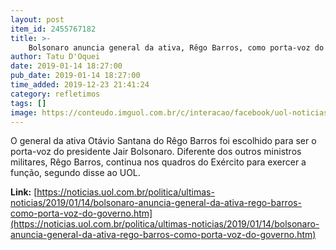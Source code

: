 ```yaml
---
layout: post
item_id: 2455767182
title: >-
    Bolsonaro anuncia general da ativa, Rêgo Barros, como porta-voz do governo
author: Tatu D'Oquei
date: 2019-01-14 18:27:00
pub_date: 2019-01-14 18:27:00
time_added: 2019-12-23 21:41:24
category: refletimos
tags: []
image: https://conteudo.imguol.com.br/c/interacao/facebook/uol-noticias-600px.jpg
---
```


O general da ativa Otávio Santana do Rêgo Barros foi escolhido para ser o porta-voz do presidente Jair Bolsonaro. Diferente dos outros ministros militares, Rêgo Barros, continua nos quadros do Exército para exercer a função, segundo disse ao UOL.

**Link:** [https://noticias.uol.com.br/politica/ultimas-noticias/2019/01/14/bolsonaro-anuncia-general-da-ativa-rego-barros-como-porta-voz-do-governo.htm](https://noticias.uol.com.br/politica/ultimas-noticias/2019/01/14/bolsonaro-anuncia-general-da-ativa-rego-barros-como-porta-voz-do-governo.htm)

